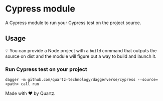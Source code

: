 # Cypress module

A Cypress module to run your Cypress test on the project source.

## Usage

:bulb: You can provide a Node project with a `build` command that outputs the source on dist and the module will figure out a way to build and launch it.

### Run Cypress test on your project

```shell
dagger -m github.com/quartz-technology/daggerverse/cypress --source=<path> call run
```

Made with ❤️ by Quartz.